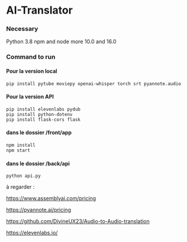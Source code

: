 # AI-Translator

### Necessary

Python 3.8
npm and node more 10.0 and 16.0

### Command to run 
#### Pour la version local

``` 
pip install pytube moviepy openai-whisper torch srt pyannote.audio
```

#### Pour la version API

```
pip install elevenlabs pydub
pip install python-dotenv
pip install flask-cors flask
```

#### dans le dossier /front/app
```
npm install 
npm start
```

#### dans le dossier /back/api 

```
python api.py
```

à regarder : 

https://www.assemblyai.com/pricing

https://pyannote.ai/pricing

https://github.com/DivineUX23/Audio-to-Audio-translation

https://elevenlabs.io/

